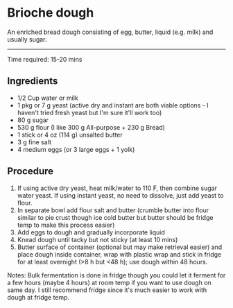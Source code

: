 # Brioche dough

An enriched bread dough consisting of egg, butter, liquid (e.g. milk) and usually sugar.

---

 Time required: 15-20 mins

## Ingredients

* 1/2 Cup water or milk
* 1 pkg or 7 g yeast (active dry and instant are both viable options - I haven't tried fresh yeast but I'm sure it'll work too)
* 80 g sugar
* 530 g flour (I like 300 g All-purpose + 230 g Bread)
* 1 stick or 4 oz (114 g) unsalted butter
* 3 g fine salt
* 4 medium eggs (or 3 large eggs + 1 yolk)

## Procedure

1. If using active dry yeast, heat milk/water to 110 F, then combine sugar water yeast. If using instant yeast, no need to dissolve, just add yeast to flour.
2. In separate bowl add flour salt and butter (crumble butter into flour similar to pie crust though ice cold butter but butter should be fridge temp to make this process easier)
3. Add eggs to dough and gradually incorporate liquid
4. Knead dough until tacky but not sticky (at least 10 mins)
5. Butter surface of container (optional but may make retrieval easier) and place dough inside container, wrap with plastic wrap and stick in fridge for at least overnight (>8 h but <48 h); use dough within 48 hours.

Notes: Bulk fermentation is done in fridge though you could let it ferment for a few hours (maybe 4 hours)  at room temp if you want to use dough on same day. I still recommend fridge since it's much easier to work with dough at fridge temp.
 


